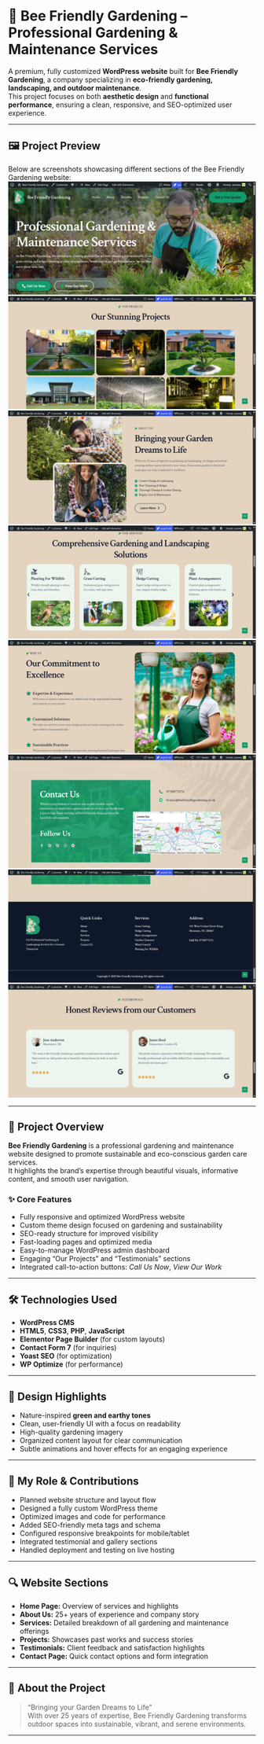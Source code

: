 # 🌿 Bee Friendly Gardening – Professional Gardening & Maintenance Services  

A premium, fully customized **WordPress website** built for **Bee Friendly Gardening**, a company specializing in **eco-friendly gardening, landscaping, and outdoor maintenance**.  
This project focuses on both **aesthetic design** and **functional performance**, ensuring a clean, responsive, and SEO-optimized user experience.  

---

## 🖼️ Project Preview  

Below are screenshots showcasing different sections of the Bee Friendly Gardening website:
![About Section](https://github.com/Syedaaneesa/Bee-Friendly-Gardening/blob/main/Home-Bee-Friendly-Gardening-10-27-2025_05_02_PM.png)
![Gallery Section](https://github.com/Syedaaneesa/Bee-Friendly-Gardening/blob/main/Home-Bee-Friendly-Gardening-10-27-2025_05_03_PM%20(2).png)
![Home Page](https://github.com/Syedaaneesa/Bee-Friendly-Gardening/blob/main/Home-Bee-Friendly-Gardening-10-27-2025_05_02_PM%20(1).png)
![Contact Section](https://github.com/Syedaaneesa/Bee-Friendly-Gardening/blob/main/Home-Bee-Friendly-Gardening-10-27-2025_05_03_PM.png)
![Rooms Section](https://github.com/Syedaaneesa/Bee-Friendly-Gardening/blob/main/Home-Bee-Friendly-Gardening-10-27-2025_05_03_PM%20(1).png)
![Contact Section](https://github.com/Syedaaneesa/Bee-Friendly-Gardening/blob/main/Home-Bee-Friendly-Gardening-10-27-2025_05_04_PM%20(1).png)
![Contact Section](https://github.com/Syedaaneesa/Bee-Friendly-Gardening/blob/main/Home-Bee-Friendly-Gardening-10-27-2025_05_04_PM%20(2).png)
![Contact Section](https://github.com/Syedaaneesa/Bee-Friendly-Gardening/blob/main/Home-Bee-Friendly-Gardening-10-27-2025_05_04_PM.png)



---

## 🌱 Project Overview  

**Bee Friendly Gardening** is a professional gardening and maintenance website designed to promote sustainable and eco-conscious garden care services.  
It highlights the brand’s expertise through beautiful visuals, informative content, and smooth user navigation.

### ✨ Core Features  
- Fully responsive and optimized WordPress website  
- Custom theme design focused on gardening and sustainability  
- SEO-ready structure for improved visibility  
- Fast-loading pages and optimized media  
- Easy-to-manage WordPress admin dashboard  
- Engaging “Our Projects” and “Testimonials” sections  
- Integrated call-to-action buttons: *Call Us Now*, *View Our Work*  

---

## 🛠️ Technologies Used  

- **WordPress CMS**  
- **HTML5**, **CSS3**, **PHP**, **JavaScript**  
- **Elementor Page Builder** (for custom layouts)  
- **Contact Form 7** (for inquiries)  
- **Yoast SEO** (for optimization)  
- **WP Optimize** (for performance)  

---

## 🎨 Design Highlights  

- Nature-inspired **green and earthy tones**  
- Clean, user-friendly UI with a focus on readability  
- High-quality gardening imagery  
- Organized content layout for clear communication  
- Subtle animations and hover effects for an engaging experience  

---

## 💪 My Role & Contributions  

- Planned website structure and layout flow  
- Designed a fully custom WordPress theme  
- Optimized images and code for performance  
- Added SEO-friendly meta tags and schema  
- Configured responsive breakpoints for mobile/tablet  
- Integrated testimonial and gallery sections  
- Handled deployment and testing on live hosting  

---

## 🔍 Website Sections  

- **Home Page:** Overview of services and highlights  
- **About Us:** 25+ years of experience and company story  
- **Services:** Detailed breakdown of all gardening and maintenance offerings  
- **Projects:** Showcases past works and success stories  
- **Testimonials:** Client feedback and satisfaction highlights  
- **Contact Page:** Quick contact options and form integration  

---

## 🌿 About the Project  

> “Bringing your Garden Dreams to Life”  
> With over 25 years of expertise, Bee Friendly Gardening transforms outdoor spaces into sustainable, vibrant, and serene environments.

---


